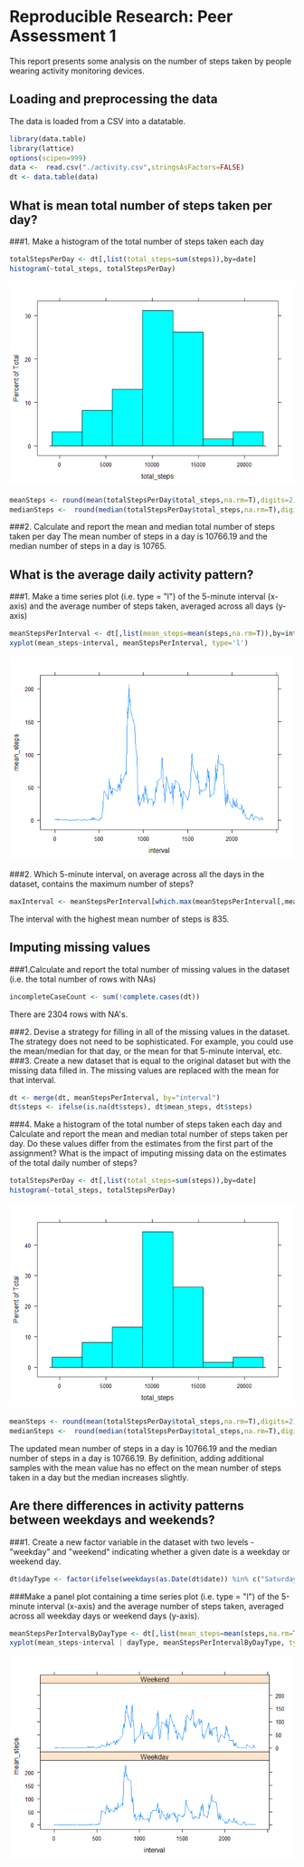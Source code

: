 # Reproducible Research: Peer Assessment 1

This report presents some analysis on the number of steps taken by people wearing activity monitoring devices.

## Loading and preprocessing the data
The data is loaded from a CSV into a datatable.

```r
library(data.table)
library(lattice)
options(scipen=999)
data <-  read.csv("./activity.csv",stringsAsFactors=FALSE)
dt <- data.table(data)
```



## What is mean total number of steps taken per day?

###1. Make a histogram of the total number of steps taken each day

```r
totalStepsPerDay <- dt[,list(total_steps=sum(steps)),by=date]
histogram(~total_steps, totalStepsPerDay)
```

![](PA1_template_files/figure-html/unnamed-chunk-2-1.png) 

```r
meanSteps <- round(mean(totalStepsPerDay$total_steps,na.rm=T),digits=2)
medianSteps <-  round(median(totalStepsPerDay$total_steps,na.rm=T),digits=2)
```

###2. Calculate and report the mean and median total number of steps taken per day
The mean number of steps in a day is 10766.19 and the median number of steps in a day is 10765.


## What is the average daily activity pattern?
###1. Make a time series plot (i.e. type = "l") of the 5-minute interval (x-axis) and the average number of steps taken, averaged across all days (y-axis)

```r
meanStepsPerInterval <- dt[,list(mean_steps=mean(steps,na.rm=T)),by=interval]
xyplot(mean_steps~interval, meanStepsPerInterval, type='l')
```

![](PA1_template_files/figure-html/unnamed-chunk-3-1.png) 

###2. Which 5-minute interval, on average across all the days in the dataset, contains the maximum number of steps?

```r
maxInterval <- meanStepsPerInterval[which.max(meanStepsPerInterval[,mean_steps]),interval]
```
The interval with the highest mean number of steps is 835.



## Imputing missing values
###1.Calculate and report the total number of missing values in the dataset (i.e. the total number of rows with NAs)

```r
incompleteCaseCount <- sum(!complete.cases(dt))
```
There are 2304 rows with NA's.

###2. Devise a strategy for filling in all of the missing values in the dataset. The strategy does not need to be sophisticated. For example, you could use the mean/median for that day, or the mean for that 5-minute interval, etc.
###3. Create a new dataset that is equal to the original dataset but with the missing data filled in.
The missing values are replaced with the mean for that interval.

```r
dt <- merge(dt, meanStepsPerInterval, by="interval")
dt$steps <- ifelse(is.na(dt$steps), dt$mean_steps, dt$steps)
```
###4. Make a histogram of the total number of steps taken each day and Calculate and report the mean and median total number of steps taken per day. Do these values differ from the estimates from the first part of the assignment? What is the impact of imputing missing data on the estimates of the total daily number of steps?

```r
totalStepsPerDay <- dt[,list(total_steps=sum(steps)),by=date]
histogram(~total_steps, totalStepsPerDay)
```

![](PA1_template_files/figure-html/unnamed-chunk-7-1.png) 

```r
meanSteps <- round(mean(totalStepsPerDay$total_steps,na.rm=T),digits=2)
medianSteps <-  round(median(totalStepsPerDay$total_steps,na.rm=T),digits=2)
```

The updated mean number of steps in a day is 10766.19 and the median number of steps in a day is 10766.19. By definition, adding additional samples with the mean value has no effect on the mean number of steps taken in a day but the median increases slightly.

## Are there differences in activity patterns between weekdays and weekends?
###1. Create a new factor variable in the dataset with two levels - "weekday" and "weekend" indicating whether a given date is a weekday or weekend day.

```r
dt$dayType <- factor(ifelse(weekdays(as.Date(dt$date)) %in% c("Saturday","Sunday"), "Weekend", "Weekday"))
```

###Make a panel plot containing a time series plot (i.e. type = "l") of the 5-minute interval (x-axis) and the average number of steps taken, averaged across all weekday days or weekend days (y-axis).

```r
meanStepsPerIntervalByDayType <- dt[,list(mean_steps=mean(steps,na.rm=T)),by=list(interval = dt$interval, dayType = dt$dayType)]
xyplot(mean_steps~interval | dayType, meanStepsPerIntervalByDayType, type='l',layout=c(1,2))
```

![](PA1_template_files/figure-html/unnamed-chunk-9-1.png) 
